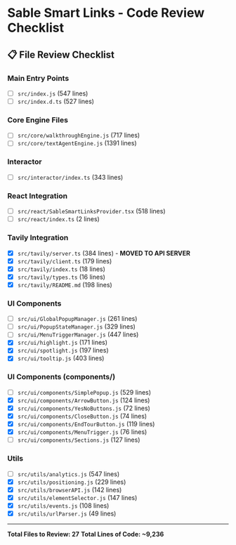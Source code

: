 # Sable Smart Links - Code Review Checklist

## 📋 File Review Checklist

### Main Entry Points

- [ ] `src/index.js` (547 lines)
- [ ] `src/index.d.ts` (527 lines)

### Core Engine Files

- [ ] `src/core/walkthroughEngine.js` (717 lines)
- [ ] `src/core/textAgentEngine.js` (1391 lines)

### Interactor

- [ ] `src/interactor/index.ts` (343 lines)

### React Integration

- [ ] `src/react/SableSmartLinksProvider.tsx` (518 lines)
- [ ] `src/react/index.ts` (2 lines)

### Tavily Integration

- [x] `src/tavily/server.ts` (384 lines) - **MOVED TO API SERVER**
- [x] `src/tavily/client.ts` (179 lines)
- [x] `src/tavily/index.ts` (18 lines)
- [x] `src/tavily/types.ts` (16 lines)
- [x] `src/tavily/README.md` (198 lines)

### UI Components

- [ ] `src/ui/GlobalPopupManager.js` (261 lines)
- [ ] `src/ui/PopupStateManager.js` (329 lines)
- [ ] `src/ui/MenuTriggerManager.js` (447 lines)
- [x] `src/ui/highlight.js` (171 lines)
- [x] `src/ui/spotlight.js` (197 lines)
- [x] `src/ui/tooltip.js` (403 lines)

### UI Components (components/)

- [ ] `src/ui/components/SimplePopup.js` (529 lines)
- [x] `src/ui/components/ArrowButton.js` (124 lines)
- [x] `src/ui/components/YesNoButtons.js` (72 lines)
- [x] `src/ui/components/CloseButton.js` (74 lines)
- [x] `src/ui/components/EndTourButton.js` (119 lines)
- [x] `src/ui/components/MenuTrigger.js` (76 lines)
- [ ] `src/ui/components/Sections.js` (127 lines)

### Utils

- [ ] `src/utils/analytics.js` (547 lines)
- [x] `src/utils/positioning.js` (229 lines)
- [x] `src/utils/browserAPI.js` (142 lines)
- [x] `src/utils/elementSelector.js` (147 lines)
- [x] `src/utils/events.js` (108 lines)
- [x] `src/utils/urlParser.js` (49 lines)

---

**Total Files to Review: 27**
**Total Lines of Code: ~9,236**
